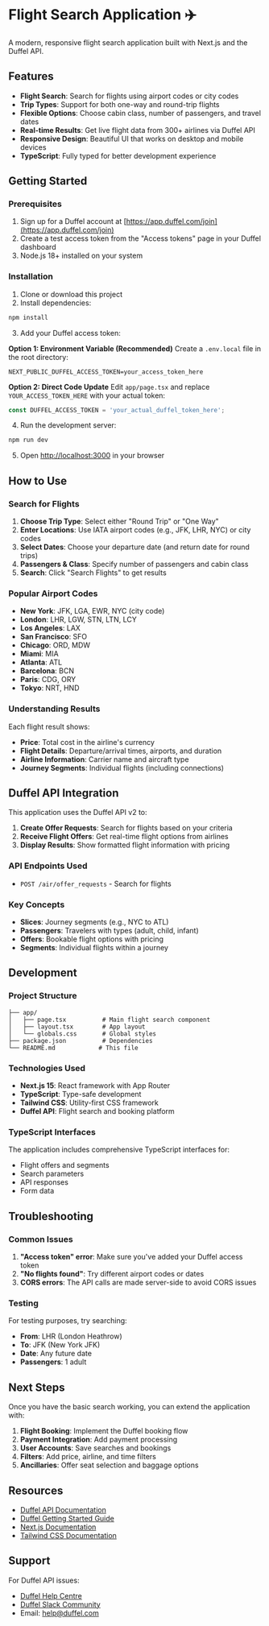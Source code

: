 # Flight Search Application ✈️

A modern, responsive flight search application built with Next.js and the Duffel API.

## Features

- **Flight Search**: Search for flights using airport codes or city codes
- **Trip Types**: Support for both one-way and round-trip flights
- **Flexible Options**: Choose cabin class, number of passengers, and travel dates
- **Real-time Results**: Get live flight data from 300+ airlines via Duffel API
- **Responsive Design**: Beautiful UI that works on desktop and mobile devices
- **TypeScript**: Fully typed for better development experience

## Getting Started

### Prerequisites

1. Sign up for a Duffel account at [https://app.duffel.com/join](https://app.duffel.com/join)
2. Create a test access token from the "Access tokens" page in your Duffel dashboard
3. Node.js 18+ installed on your system

### Installation

1. Clone or download this project
2. Install dependencies:
```bash
npm install
```

3. Add your Duffel access token:

**Option 1: Environment Variable (Recommended)**
Create a `.env.local` file in the root directory:
```env
NEXT_PUBLIC_DUFFEL_ACCESS_TOKEN=your_access_token_here
```

**Option 2: Direct Code Update**
Edit `app/page.tsx` and replace `YOUR_ACCESS_TOKEN_HERE` with your actual token:
```typescript
const DUFFEL_ACCESS_TOKEN = 'your_actual_duffel_token_here';
```

4. Run the development server:
```bash
npm run dev
```

5. Open [http://localhost:3000](http://localhost:3000) in your browser

## How to Use

### Search for Flights

1. **Choose Trip Type**: Select either "Round Trip" or "One Way"
2. **Enter Locations**: Use IATA airport codes (e.g., JFK, LHR, NYC) or city codes
3. **Select Dates**: Choose your departure date (and return date for round trips)
4. **Passengers & Class**: Specify number of passengers and cabin class
5. **Search**: Click "Search Flights" to get results

### Popular Airport Codes

- **New York**: JFK, LGA, EWR, NYC (city code)
- **London**: LHR, LGW, STN, LTN, LCY
- **Los Angeles**: LAX
- **San Francisco**: SFO
- **Chicago**: ORD, MDW
- **Miami**: MIA
- **Atlanta**: ATL
- **Barcelona**: BCN
- **Paris**: CDG, ORY
- **Tokyo**: NRT, HND

### Understanding Results

Each flight result shows:
- **Price**: Total cost in the airline's currency
- **Flight Details**: Departure/arrival times, airports, and duration
- **Airline Information**: Carrier name and aircraft type
- **Journey Segments**: Individual flights (including connections)

## Duffel API Integration

This application uses the Duffel API v2 to:

1. **Create Offer Requests**: Search for flights based on your criteria
2. **Receive Flight Offers**: Get real-time flight options from airlines
3. **Display Results**: Show formatted flight information with pricing

### API Endpoints Used

- `POST /air/offer_requests` - Search for flights

### Key Concepts

- **Slices**: Journey segments (e.g., NYC to ATL)
- **Passengers**: Travelers with types (adult, child, infant)
- **Offers**: Bookable flight options with pricing
- **Segments**: Individual flights within a journey

## Development

### Project Structure

```
├── app/
│   ├── page.tsx          # Main flight search component
│   ├── layout.tsx        # App layout
│   └── globals.css       # Global styles
├── package.json          # Dependencies
└── README.md            # This file
```

### Technologies Used

- **Next.js 15**: React framework with App Router
- **TypeScript**: Type-safe development
- **Tailwind CSS**: Utility-first CSS framework
- **Duffel API**: Flight search and booking platform

### TypeScript Interfaces

The application includes comprehensive TypeScript interfaces for:
- Flight offers and segments
- Search parameters
- API responses
- Form data

## Troubleshooting

### Common Issues

1. **"Access token" error**: Make sure you've added your Duffel access token
2. **"No flights found"**: Try different airport codes or dates
3. **CORS errors**: The API calls are made server-side to avoid CORS issues

### Testing

For testing purposes, try searching:
- **From**: LHR (London Heathrow)
- **To**: JFK (New York JFK)
- **Date**: Any future date
- **Passengers**: 1 adult

## Next Steps

Once you have the basic search working, you can extend the application with:

1. **Flight Booking**: Implement the Duffel booking flow
2. **Payment Integration**: Add payment processing
3. **User Accounts**: Save searches and bookings
4. **Filters**: Add price, airline, and time filters
5. **Ancillaries**: Offer seat selection and baggage options

## Resources

- [Duffel API Documentation](https://duffel.com/docs)
- [Duffel Getting Started Guide](https://duffel.com/docs/guides/getting-started-with-flights)
- [Next.js Documentation](https://nextjs.org/docs)
- [Tailwind CSS Documentation](https://tailwindcss.com/docs)

## Support

For Duffel API issues:
- [Duffel Help Centre](https://help.duffel.com)
- [Duffel Slack Community](https://slack.duffel.com)
- Email: help@duffel.com
